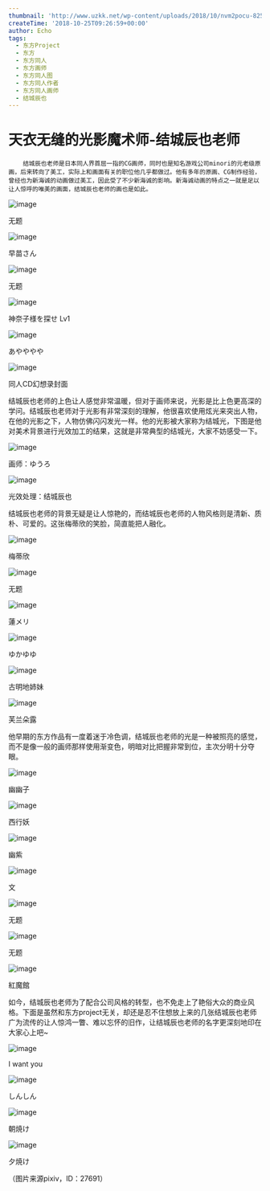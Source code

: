 ```yaml
---
thumbnail: 'http://www.uzkk.net/wp-content/uploads/2018/10/nvm2pocu-825x510.jpg'
createTime: '2018-10-25T09:26:59+00:00'
author: Echo
tags:
  - 东方Project
  - 东方
  - 东方同人
  - 东方画师
  - 东方同人图
  - 东方同人作者
  - 东方同人画师
  - 结城辰也
---
```


# 天衣无缝的光影魔术师-结城辰也老师

		结城辰也老师是日本同人界首屈一指的CG画师，同时也是知名游戏公司minori的元老级原画，后来转向了美工，实际上和画面有关的职位他几乎都做过。他有多年的原画、CG制作经验，曾经也为新海诚的动画做过美工，因此受了不少新海诚的影响。新海诚动画的特点之一就是足以让人惊呼的唯美的画面，结城辰也老师的画也是如此。

![image](http://www.uzkk.net/wp-content/uploads/2018/10/tvign4tf-1024x768.jpg)

无题

![image](http://www.uzkk.net/wp-content/uploads/2018/10/2348679_p0-1024x640.jpg)

早苗さん

![image](http://www.uzkk.net/wp-content/uploads/2018/10/nvm2pocu-1024x768.jpg)

无题

![image](http://www.uzkk.net/wp-content/uploads/2018/10/2217502_p0-1024x640.jpg)

神奈子様を探せ Lv1

![image](http://www.uzkk.net/wp-content/uploads/2018/10/1860424_p0-1024x640.jpg)

あやややや

![image](http://www.uzkk.net/wp-content/uploads/2018/10/005e550fd9f9d72ae847821ed72a2834349bbba0.jpg)

同人CD幻想录封面

结城辰也老师的上色让人感觉非常温暖，但对于画师来说，光影是比上色更高深的学问。结城辰也老师对于光影有非常深刻的理解，他很喜欢使用炫光来突出人物，在他的光影之下，人物仿佛闪闪发光一样。他的光影被大家称为结城光，下图是他对美术背景进行光效加工的结果，这就是非常典型的结城光，大家不妨感受一下。

![image](http://www.uzkk.net/wp-content/uploads/2018/10/111.jpg)

画师：ゆうろ

![image](http://www.uzkk.net/wp-content/uploads/2018/10/1631a364034f78f0c193638179310a55b2191c00-1024x640.jpg)

光效处理：结城辰也

结城辰也老师的背景无疑是让人惊艳的，而结城辰也老师的人物风格则是清新、质朴、可爱的。这张梅蒂欣的笑脸，简直能把人融化。

![image](http://www.uzkk.net/wp-content/uploads/2018/10/tfz76utj-1024x768.jpg)

梅蒂欣

![image](http://www.uzkk.net/wp-content/uploads/2018/10/e87tstit-1024x640.jpg)

无题

![image](http://www.uzkk.net/wp-content/uploads/2018/10/17197578_p0-740x1024.jpg)

蓮メリ

![image](http://www.uzkk.net/wp-content/uploads/2018/10/8818339_p0.jpg)

ゆかゆゆ

![image](http://www.uzkk.net/wp-content/uploads/2018/10/1794590_p0-1024x640.jpg)

古明地姉妹

![image](http://www.uzkk.net/wp-content/uploads/2018/10/3fc706f41bd5ad6ecbbb9db081cb39dbb7fd3c02-1024x758.jpg)

芙兰朵露

他早期的东方作品有一度着迷于冷色调，结城辰也老师的光是一种被照亮的感觉，而不是像一般的画师那样使用渐变色，明暗对比把握非常到位，主次分明十分夺眼。

![image](http://www.uzkk.net/wp-content/uploads/2018/10/07361b0u-1024x768.jpg)

幽幽子

![image](http://www.uzkk.net/wp-content/uploads/2018/10/1237712_p0-1024x768.jpg)

西行妖

![image](http://www.uzkk.net/wp-content/uploads/2018/10/5et3dwm5-1024x768.jpg)

幽紫

![image](http://www.uzkk.net/wp-content/uploads/2018/10/lg1wnnkp-1024x576.jpg)

文

![image](http://www.uzkk.net/wp-content/uploads/2018/10/ko6eqfyv-1024x768.jpg)

无题

![image](http://www.uzkk.net/wp-content/uploads/2018/10/bt51kipo-1024x768.jpg)

无题

![image](http://www.uzkk.net/wp-content/uploads/2018/10/1237697_p0-1024x768.jpg)

紅魔館

如今，结城辰也老师为了配合公司风格的转型，也不免走上了艳俗大众的商业风格。下面是虽然和东方project无关，却还是忍不住想放上来的几张结城辰也老师广为流传的让人惊鸿一瞥、难以忘怀的旧作，让结城辰也老师的名字更深刻地印在大家心上吧~

![image](http://www.uzkk.net/wp-content/uploads/2018/10/74f9b4315c6034a8fd808898cb134954082376a1-1024x640.jpg)

I want you

![image](http://www.uzkk.net/wp-content/uploads/2018/10/ed24abc379310a5580a24cf7b44543a9832610c4-1024x640.jpg)

しんしん

![image](http://www.uzkk.net/wp-content/uploads/2018/10/v2-24b68187ea332cb00142014fe0de5265_r-1024x576.jpg)

朝焼け

![image](http://www.uzkk.net/wp-content/uploads/2018/10/ad5747a98226cffc27892db1ba014a90f603ea20.jpg)

夕焼け

（图片来源pixiv，ID：27691）
